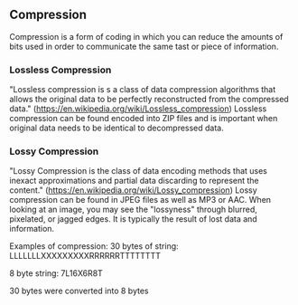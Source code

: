 ## Compression

Compression is a form of coding in which you can reduce the amounts of bits used in order to communicate the same tast or piece of information. 

### Lossless Compression
"Lossless compression is s a class of data compression algorithms that allows the original data to be perfectly reconstructed from the compressed data." (https://en.wikipedia.org/wiki/Lossless_compression)
Lossless compression can be found encoded into ZIP files and is important when original data needs to be identical to decompressed data.

### Lossy Compression
"Lossy Compression is the class of data encoding methods that uses inexact approximations and partial data discarding to represent the content." (https://en.wikipedia.org/wiki/Lossy_compression)
Lossy compression can be found in JPEG files as well as MP3 or AAC. When looking at an image, you may see the "lossyness" through blurred, pixelated, or 
jagged edges. It is typically the result of lost data and information.

Examples of compression:
30 bytes of string:
LLLLLLLXXXXXXXXXRRRRRRTTTTTTTT

8 byte string:
7L16X6R8T

30 bytes were converted into 8 bytes 
